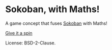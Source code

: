 # Sokoban, with Maths!

A game concept that fuses [Sokoban](https://en.wikipedia.org/wiki/Sokoban?oldformat=true) with Maths!

[Give it a spin](http://lesikidev.com/maths-sokoban/)

License: BSD-2-Clause.
